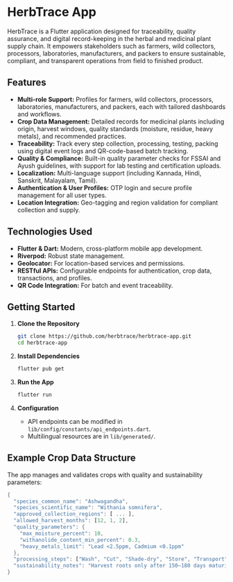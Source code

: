 # HerbTrace App

HerbTrace is a Flutter application designed for traceability, quality assurance, and digital record-keeping in the herbal and medicinal plant supply chain. It empowers stakeholders such as farmers, wild collectors, processors, laboratories, manufacturers, and packers to ensure sustainable, compliant, and transparent operations from field to finished product.

## Features

- **Multi-role Support:** Profiles for farmers, wild collectors, processors, laboratories, manufacturers, and packers, each with tailored dashboards and workflows.
- **Crop Data Management:** Detailed records for medicinal plants including origin, harvest windows, quality standards (moisture, residue, heavy metals), and recommended practices.
- **Traceability:** Track every step collection, processing, testing, packing using digital event logs and QR-code-based batch tracking.
- **Quality & Compliance:** Built-in quality parameter checks for FSSAI and Ayush guidelines, with support for lab testing and certification uploads.
- **Localization:** Multi-language support (including Kannada, Hindi, Sanskrit, Malayalam, Tamil).
- **Authentication & User Profiles:** OTP login and secure profile management for all user types.
- **Location Integration:** Geo-tagging and region validation for compliant collection and supply.

## Technologies Used

- **Flutter & Dart:** Modern, cross-platform mobile app development.
- **Riverpod:** Robust state management.
- **Geolocator:** For location-based services and permissions.
- **RESTful APIs:** Configurable endpoints for authentication, crop data, transactions, and profiles.
- **QR Code Integration:** For batch and event traceability.

## Getting Started

1. **Clone the Repository**
   ```bash
   git clone https://github.com/herbtrace/herbtrace-app.git
   cd herbtrace-app
   ```

2. **Install Dependencies**
   ```bash
   flutter pub get
   ```

3. **Run the App**
   ```bash
   flutter run
   ```

4. **Configuration**
   - API endpoints can be modified in `lib/config/constants/api_endpoints.dart`.
   - Multilingual resources are in `lib/generated/`.

## Example Crop Data Structure

The app manages and validates crops with quality and sustainability parameters:
```dart
{
  "species_common_name": "Ashwagandha",
  "species_scientific_name": "Withania somnifera",
  "approved_collection_regions": [ ... ],
  "allowed_harvest_months": [12, 1, 2],
  "quality_parameters": {
    "max_moisture_percent": 10,
    "withanolide_content_min_percent": 0.3,
    "heavy_metals_limit": "Lead <2.5ppm, Cadmium <0.1ppm"
  },
  "processing_steps": ["Wash", "Cut", "Shade-dry", "Store", "Transport"],
  "sustainability_notes": "Harvest roots only after 150–180 days maturity. Leave some plants for regeneration."
}
```
